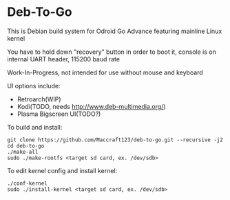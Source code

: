# Deb-To-Go
This is Debian build system for Odroid Go Advance featuring mainline Linux kernel

You have to hold down "recovery" button in order to boot it, console is on internal UART header, 115200 baud rate

Work-In-Progress, not intended for use without mouse and keyboard

UI options include:
- Retroarch(WIP)
- Kodi(TODO, needs http://www.deb-multimedia.org/)
- Plasma Bigscreen UI(TODO?)

To build and install:
```
git clone https://github.com/Maccraft123/deb-to-go.git --recursive -j2
cd deb-to-go
./make-all
sudo ./make-rootfs <target sd card, ex. /dev/sdb>
```

To edit kernel config and install kernel:
```
./conf-kernel
sudo ./install-kernel <target sd card, ex. /dev/sdb>
```
